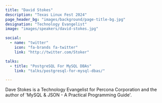 ```yaml
---
title: "David Stokes"
description: "Texas Linux Fest 2024"
page_header_bg: "images/background/page-title-bg.jpg"
designation: "Technology Evangelist"
image: "images/speakers/david-stokes.jpg"

social:
  - name: "twitter"
    icon: "fa-brands fa-twitter"
    link: "http://twitter.com/Stoker"

talks:
  - title: "PostgreSQL For MySQL DBAs"
    link: "talks/postgresql-for-mysql-dbas/"

---
```


Dave Stokes is a Technology Evangelist for Percona Corporation and the author
of 'MySQL & JSON - A Practical Programming Guide'.
